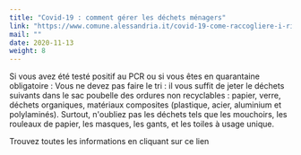 ```yaml
---
title: "Covid-19 : comment gérer les déchets ménagers"
link: "https://www.comune.alessandria.it/covid-19-come-raccogliere-i-rifiuti-domestici"
mail: ""
date: 2020-11-13
weight: 8
---
```


Si vous avez été testé positif au PCR ou si vous êtes en quarantaine obligatoire :
Vous ne devez pas faire le tri : il vous suffit de jeter le déchets suivants dans le sac poubelle des ordures non recyclables :
papier, verre, déchets organiques, matériaux composites (plastique, acier, aluminium et polylaminés). Surtout, n'oubliez pas les déchets tels que les mouchoirs, les rouleaux de papier, les masques, les gants, et les toiles à usage unique. 

Trouvez toutes les informations en cliquant sur ce lien